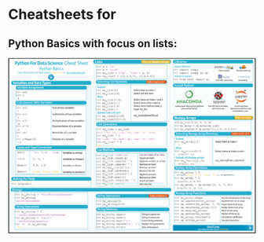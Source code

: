 # Cheatsheets for

## Python Basics with focus on lists:


![Alt text](./python_data_science_cheatsheet.png?raw=true "")


